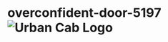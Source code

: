 # overconfident-door-5197![Urban Cab Logo](https://user-images.githubusercontent.com/107469553/220273792-8ba22af4-543e-4ae2-8c38-f0bb24a01876.png)
